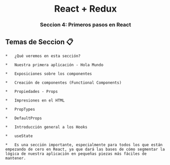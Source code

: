 <div align="center">
  <h1>React + Redux</h1>
  <h3 style="font-weight:bold;" >Seccion 4: Primeros pasos en React</h3>
  <h5></h5>
</div>

## Temas de Seccion :clipboard:

    *   ¿Qué veremos en esta sección?

    *   Nuestra primera aplicación - Hola Mundo

    *   Exposiciones sobre los componentes

    *   Creación de componentes (Functional Components)

    *   Propiedades - Props

    *   Impresiones en el HTML

    *   PropTypes

    *   DefaultProps

    *   Introducción general a los Hooks

    *   useState

    *   Es una sección importante, especialmente para todos los que están empezando de cero en React, ya que dará las bases de cómo segmentar la lógica de nuestra aplicación en pequeñas piezas más fáciles de mantener.